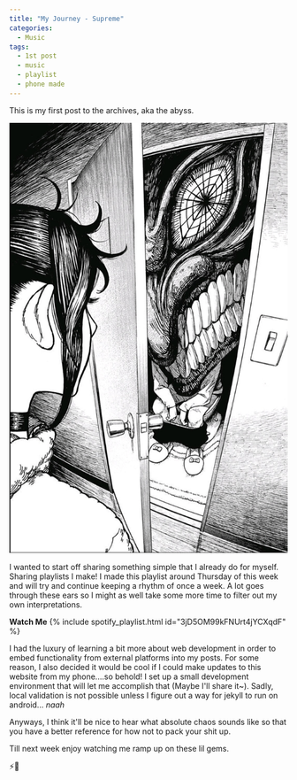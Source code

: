 ```yaml
---
title: "My Journey - Supreme"
categories:
  - Music
tags:
  - 1st post
  - music
  - playlist
  - phone made
---
```


This is my first post to the archives, aka the abyss.

![Okkarun Granny Curse](../../assets/images/Dandadan-4.jpg)

I wanted to start off sharing something simple that I already do for myself. Sharing playlists I make! I made this playlist around Thursday of this week and will try and continue keeping a rhythm of once a week. A lot goes through these ears so I might as well take some more time to filter out my own interpretations.

**Watch Me**
{% include spotify_playlist.html id="3jD5OM99kFNUrt4jYCXqdF" %}

I had the luxury of learning a bit more about web development in order to embed functionality from external platforms into my posts. For some reason, I also decided it would be cool if I could make updates to this website from my phone....so behold! I set up a small development environment that will let me accomplish that  (Maybe I'll share it~). Sadly, local validation is not possible unless I figure out a way for jekyll to run on android... _naah_

Anyways, I think it'll be nice to hear what absolute chaos sounds like so that you have a better reference for how not to pack your shit up.

Till next week enjoy watching me ramp up on these lil gems.

:zap::whale: